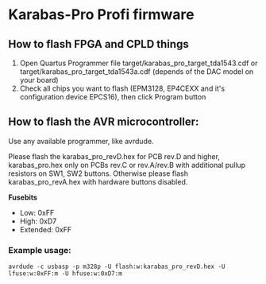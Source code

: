 # Karabas-Pro Profi firmware

## How to flash FPGA and CPLD things

1) Open Quartus Programmer file target/karabas_pro_target_tda1543.cdf or target/karabas_pro_target_tda1543a.cdf (depends of the DAC model on your board)
2) Check all chips you want to flash (EPM3128, EP4CEXX and it's configuration device EPCS16), then click Program button

## How to flash the AVR microcontroller:

Use any available programmer, like avrdude.

Please flash the karabas_pro_revD.hex for PCB rev.D and higher, karabas_pro.hex only on PCBs rev.C or rev.A/rev.B with additional pullup resistors on SW1, SW2 buttons.
Otherwise please flash karabas_pro_revA.hex with hardware buttons disabled.

**Fusebits**

- Low: 0xFF
- High: 0xD7
- Extended: 0xFF

### Example usage:

`avrdude -c usbasp -p m328p -U flash:w:karabas_pro_revD.hex -U lfuse:w:0xFF:m -U hfuse:w:0xD7:m`
